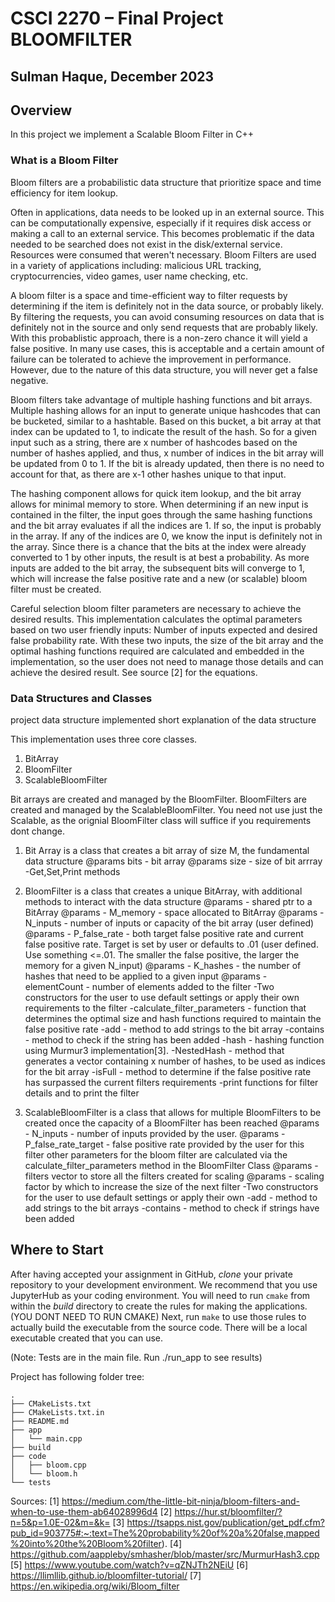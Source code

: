 # CSCI 2270 – Final Project BLOOMFILTER
## Sulman Haque, December 2023
## Overview

In this project we implement a Scalable Bloom Filter in C++

### What is a Bloom Filter

Bloom filters are a probabilistic data structure that prioritize space and time efficiency for item lookup.

Often in applications, data needs to be looked up in an external source. This can be computationally expensive, especially if it requires disk access or making a call to an external service. This becomes problematic if the data needed to be searched does not exist in the disk/external service. Resources were consumed that weren't necessary. Bloom Filters are used in a variety of applications including: malicious URL tracking, cryptocurrencies, video games, user name checking, etc.

A bloom filter is a space and time-efficient way to filter requests by determining if the item is definitely not in the data source, or probably likely. By filtering the requests, you can avoid consuming resources on data that is definitely not in the source and only send requests that are probably likely. With this probablistic approach, there is a non-zero chance it will yield a false positive. In many use cases, this is acceptable and a certain amount of failure can be tolerated to achieve the improvement in performance. However, due to the nature of this data structure, you will never get a false negative.

Bloom filters take advantage of multiple hashing functions and bit arrays. Multiple hashing allows for an input to generate unique hashcodes that can be bucketed, similar to a hashtable. Based on this bucket, a bit array at that index can be updated to 1, to indicate the result of the hash. So for a given input such as a string, there are x number of hashcodes based on the number of hashes applied, and thus, x number of indices in the bit array will be updated from 0 to 1. If the bit is already updated, then there is no need to account for that, as there are x-1 other hashes unique to that input.

The hashing component allows for quick item lookup, and the bit array allows for minimal memory to store.
When determining if an new input is contained in the filter, the input goes through the same hashing functions and the bit array evaluates if all the indices are 1. If so, the input is probably in the array. If any of the indices are 0, we know the input is definitely not in the array. Since there is a chance that the bits at the index were already converted to 1 by other inputs, the result is at best a probability. As more inputs are added to the bit array, the subsequent bits will converge to 1, which will increase the false positive rate and a new (or scalable) bloom filter must be created.

Careful selection bloom filter parameters are necessary to achieve the desired results. This implementation calculates the optimal parameters based on two user friendly inputs: Number of inputs expected and desired false probability rate. With these two inputs, the size of the bit array and the optimal hashing functions required are calculated and embedded in the implementation, so the user does not need to manage those details and can achieve the desired result. See source [2] for the equations.




### Data Structures and Classes 
project data structure implemented
short explanation of the data structure

This implementation uses three core classes.
1) BitArray
2) BloomFilter
3) ScalableBloomFilter

Bit arrays are created and managed by the BloomFilter. BloomFilters are created and managed by the ScalableBloomFilter.
You need not use just the Scalable, as the orignial BloomFilter class will suffice if you requirements dont change.

1) Bit Array is a class that creates a bit array of size M, the fundamental data structure
    @params bits - bit array
    @params size - size of bit arrray
    -Get,Set,Print methods
    
2) BloomFilter is a class that creates a unique BitArray, with additional methods to interact with the data structure
    @params - shared ptr to a BitArray 
    @params - M_memory - space allocated to BitArray
    @params - N_inputs - number of inputs or capacity of the bit array (user defined)
    @params - P_false_rate - both target false positive rate and current false positive rate. 
              Target is set by user or defaults to .01 (user defined. Use something <=.01. The smaller the false positive, the larger the memory for a given N_input)
    @params - K_hashes - the number of hashes that need to be applied to a given input
    @params - elementCount - number of elements added to the filter
    -Two constructors for the user to use default settings or apply their own requirements to the filter
    -calculate_filter_parameters - function that determines the optimal size and hash functions required to maintain the false positive rate
    -add - method to add strings to the bit array
    -contains - method to check if the string has been added
    -hash - hashing function using Murmur3 implementation[3].
    -NestedHash - method that generates a vector containing x number of hashes, to be used as indices for the bit array
    -isFull - method to determine if the false positive rate has surpassed the current filters requirements
    -print functions for filter details and to print the filter
    
    
3) ScalableBloomFilter is a class that allows for multiple BloomFilters to be created once the capacity of a BloomFilter has been reached
    @params - N_inputs - number of inputs provided by the user. 
    @params - P_false_rate_target - false positive rate provided by the user for this filter
              other parameters for the bloom filter are calculated via the calculate_filter_parameters method in the BloomFilter Class
    @params - filters vector to store all the filters created for scaling
    @params - scaling factor by which to increase the size of the next filter 
    -Two constructors for the user to use default settings or apply their own
    -add - method to add strings to the bit arrays
    -contains - method to check if strings have been added



## Where to Start
After having accepted your assignment in GitHub, _clone_ your private repository to your development environment.  We recommend that you use JupyterHub as your coding environment.
You will need to run ```cmake``` from within the _build_ directory to create the rules for making the applications. (YOU DONT NEED TO RUN CMAKE)
Next, run ```make``` to use those rules to actually build the executable from the source code.
There will be a local executable created that you can use.

(Note: Tests are in the main file. Run ./run_app to see results)

Project has following folder tree:
```
.  
├── CMakeLists.txt  
├── CMakeLists.txt.in  
├── README.md  
├── app  
│   └── main.cpp  
├── build  
├── code  
│   ├── bloom.cpp  
│   └── bloom.h  
└── tests   
```




Sources:
[1] https://medium.com/the-little-bit-ninja/bloom-filters-and-when-to-use-them-ab64028996d4
[2] https://hur.st/bloomfilter/?n=5&p=1.0E-02&m=&k=
[3] https://tsapps.nist.gov/publication/get_pdf.cfm?pub_id=903775#:~:text=The%20probability%20of%20a%20false,mapped%20into%20the%20Bloom%20filter).
[4] https://github.com/aappleby/smhasher/blob/master/src/MurmurHash3.cpp
[5] https://www.youtube.com/watch?v=qZNJTh2NEiU
[6] https://llimllib.github.io/bloomfilter-tutorial/
[7] https://en.wikipedia.org/wiki/Bloom_filter

